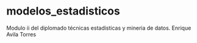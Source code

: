 # modelos_estadisticos
Modulo ii del diplomado técnicas estadisticas y mineria de datos. Enrique Avila Torres
